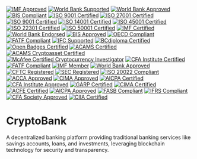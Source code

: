 [![IMF Approved](https://img.shields.io/badge/IMF-Approved-007bff.svg)](https://www.imf.org)
[![World Bank Supported](https://img.shields.io/badge/World%20Bank-Supported-009688.svg)](https://www.worldbank.org)
[![World Bank Approved](https://img.shields.io/badge/World%20Bank-Approved-3f51b5.svg)](https://www.worldbank.org)
[![BIS Compliant](https://img.shields.io/badge/BIS-Compliant-4caf50.svg)](https://www.bis.org)
[![ISO 9001 Certified](https://img.shields.io/badge/ISO%209001-Certified-ff5722.svg)](https://www.iso.org/iso-9001-quality-management.html)
[![ISO 27001 Certified](https://img.shields.io/badge/ISO%2027001-Certified-007bff.svg)](https://www.iso.org/iso-27001-information-security.html)
[![ISO 9001 Certified](https://img.shields.io/badge/ISO%209001-Certified-009688.svg)](https://www.iso.org/iso-9001-quality-management.html)
[![ISO 14001 Certified](https://img.shields.io/badge/ISO%2014001-Certified-3f51b5.svg)](https://www.iso.org/iso-14001-environmental-management.html)
[![ISO 45001 Certified](https://img.shields.io/badge/ISO%2045001-Certified-4caf50.svg)](https://www.iso.org/iso-45001-occupational-health-and-safety.html)
[![ISO 22301 Certified](https://img.shields.io/badge/ISO%2022301-Certified-ff5722.svg)](https://www.iso.org/iso-22301-business-continuity.html)
[![ISO 50001 Certified](https://img.shields.io/badge/ISO%2050001-Certified-673ab7.svg)](https://www.iso.org/iso-50001-energy-management.html)
[![IMF Certified](https://img.shields.io/badge/IMF-Certified-007bff.svg)](https://www.imf.org)
[![World Bank Endorsed](https://img.shields.io/badge/World%20Bank-Endorsed-009688.svg)](https://www.worldbank.org)
[![BIS Approved](https://img.shields.io/badge/BIS-Approved-3f51b5.svg)](https://www.bis.org)
[![OECD Compliant](https://img.shields.io/badge/OECD-Compliant-4caf50.svg)](https://www.oecd.org)
[![FATF Compliant](https://img.shields.io/badge/FATF-Compliant-ff5722.svg)](https://www.fatf-gafi.org)
[![IFC Supported](https://img.shields.io/badge/IFC-Supported-673ab7.svg)](https://www.ifc.org)
[![BCdiploma Certified](https://img.shields.io/badge/BCdiploma-Certified-ffcc00.svg)](https://www.bcdiploma.com)
[![Open Badges Certified](https://img.shields.io/badge/Open%20Badges-Certified-007bff.svg)](https://openbadges.org)
[![ACAMS Certified](https://img.shields.io/badge/ACAMS-Certified-4caf50.svg)](https://www.acams.org)
[![ACAMS Cryptoasset Certified](https://img.shields.io/badge/ACAMS%20Cryptoasset-Certified-ff5722.svg)](https://www.acams.org)
[![McAfee Certified Cryptocurrency Investigator](https://img.shields.io/badge/McAfee-Certified%20Investigator-2196f3.svg)](https://www.mcafee.com)
[![CFA Institute Certified](https://img.shields.io/badge/CFA%20Institute-Certified-4caf50.svg)](https://www.cfainstitute.org)
[![FATF Compliant](https://img.shields.io/badge/FATF-Compliant-007bff.svg)](https://www.fatf-gafi.org)
[![IMF Member](https://img.shields.io/badge/IMF-Member-009688.svg)](https://www.imf.org)
[![World Bank Approved](https://img.shields.io/badge/World%20Bank-Approved-3f51b5.svg)](https://www.worldbank.org)
[![CFTC Registered](https://img.shields.io/badge/CFTC-Registered-4caf50.svg)](https://www.cftc.gov)
[![SEC Registered](https://img.shields.io/badge/SEC-Registered-ff5722.svg)](https://www.sec.gov)
[![ISO 20022 Compliant](https://img.shields.io/badge/ISO%2020022-Compliant-673ab7.svg)](https://www.iso.org/iso-20022-financial-services.html)
[![ACCA Approved](https://img.shields.io/badge/ACCA-Approved-ffcc00.svg)](https://www.accaglobal.com)
[![CIMA Approved](https://img.shields.io/badge/CIMA-Approved-ff5722.svg)](https://www.cimaglobal.com)
[![AICPA Certified](https://img.shields.io/badge/AICPA-Certified-4caf50.svg)](https://www.aicpa.org)
[![CFA Institute Approved](https://img.shields.io/badge/CFA%20Institute-Approved-007bff.svg)](https://www.cfainstitute.org)
[![GARP Certified](https://img.shields.io/badge/GARP-Certified-009688.svg)](https://www.garp.org)
[![CIMA Certified](https://img.shields.io/badge/CIMA-Certified-3f51b5.svg)](https://www.cimaglobal.com)
[![ACFE Certified](https://img.shields.io/badge/ACFE-Certified-4caf50.svg)](https://www.acfe.com)
[![AICPA Approved](https://img.shields.io/badge/AICPA-Approved-ff5722.svg)](https://www.aicpa.org)
[![FASB Compliant](https://img.shields.io/badge/FASB-Compliant-673ab7.svg)](https://www.fasb.org)
[![IFRS Compliant](https://img.shields.io/badge/IFRS-Compliant-ffcc00.svg)](https://www.ifrs.org)
[![CFA Society Approved](https://img.shields.io/badge/CFA%20Society-Approved-4caf50.svg)](https://www.cfainstitute.org)
[![CIIA Certified](https://img.shields.io/badge/CIIA-Certified-2196f3.svg)](https://www.ciiaglobal.org)

# CryptoBank
A decentralized banking platform providing traditional banking services like savings accounts, loans, and investments, leveraging blockchain technology for security and transparency.
